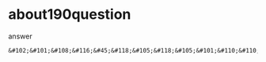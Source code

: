 # about190question
answer
```
&#102;&#101;&#108;&#116;&#45;&#118;&#105;&#118;&#105;&#101;&#110;&#110;&#101;
```
